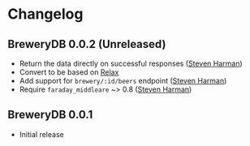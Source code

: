 # Changelog

## BreweryDB 0.0.2 (Unreleased)

  * Return the data directly on successful responses ([Steven Harman][stevenharman])
  * Convert to be based on [Relax][relax]
  * Add support for `brewery/:id/beers` endpoint ([Steven Harman][stevenharman])
  * Require `faraday_middleare` ~> 0.8 ([Steven Harman][stevenharman])

## BreweryDB 0.0.1

  * Initial release

[stevenharman]: http://github.com/stevenharman

[relax]: http://github.com/tylerhunt/relax
